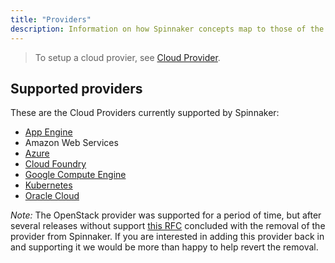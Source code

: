 ```yaml
---
title: "Providers"
description: Information on how Spinnaker concepts map to those of the Cloud Provider, as well as how the various Spinnaker operations are performed at the Cloud Provider level.
---
```


> To setup a cloud provier, see [Cloud Provider](/docs/setup/providers/).

## Supported providers

These are the Cloud Providers currently supported by Spinnaker:

* [App Engine](/docs/reference/providers/appengine/)
* Amazon Web Services
* [Azure](/docs/reference/providers/azure/)
* [Cloud Foundry](/docs/reference/providers/cf)
* [Google Compute Engine](/docs/reference/providers/gce/)
* [Kubernetes](/docs/reference/providers/kubernetes-v2)
* [Oracle Cloud](/docs/reference/providers/oracle/)

*Note:* The OpenStack provider was supported for a period of time, but after several releases without support [this RFC](https://github.com/spinnaker/spinnaker/issues/4316) concluded with the removal of the provider from Spinnaker. If you are interested in adding this provider back in and supporting it we would be more than happy to help revert the removal.
